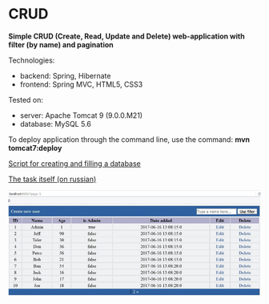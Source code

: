 # CRUD

**Simple CRUD (Create, Read, Update and Delete) web-application with filter (by name) and pagination**

Technologies:
  * backend: Spring, Hibernate
  * frontend: Spring MVC, HTML5, CSS3

Tested on:
 * server: Apache Tomcat 9 (9.0.0.M21)
 * database: MySQL 5.6
 
To deploy application through the command line, use the command: **mvn tomcat7:deploy**

[Script for creating and filling a database](docs/database.sql)

[The task itself (on russian)](docs/TestTask.pdf)

![Screenshot](docs/view.jpg)